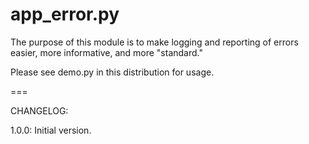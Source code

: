 app_error.py
============

The purpose of this module is to make logging and reporting of errors easier, more informative, and more
"standard."

Please see demo.py in this distribution for usage.

===

CHANGELOG:

1.0.0:  Initial version.


